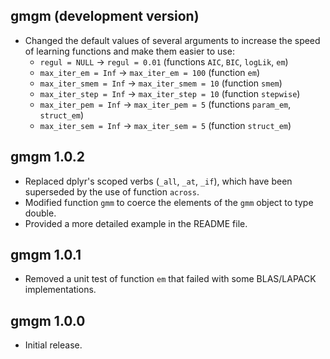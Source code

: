 ## gmgm (development version)

* Changed the default values of several arguments to increase the speed of learning functions and make them easier to use:
  * `regul = NULL` → `regul = 0.01` (functions `AIC`, `BIC`, `logLik`, `em`)
  * `max_iter_em = Inf` → `max_iter_em = 100` (function `em`)
  * `max_iter_smem = Inf` → `max_iter_smem = 10` (function `smem`)
  * `max_iter_step = Inf` → `max_iter_step = 10` (function `stepwise`)
  * `max_iter_pem = Inf` → `max_iter_pem = 5` (functions `param_em`, `struct_em`)
  * `max_iter_sem = Inf` → `max_iter_sem = 5` (function `struct_em`)

## gmgm 1.0.2

* Replaced dplyr's scoped verbs (`_all`, `_at`, `_if`), which have been superseded by the use of function `across`.
* Modified function `gmm` to coerce the elements of the `gmm` object to type double.
* Provided a more detailed example in the README file.

## gmgm 1.0.1

* Removed a unit test of function `em` that failed with some BLAS/LAPACK implementations.

## gmgm 1.0.0

* Initial release.
